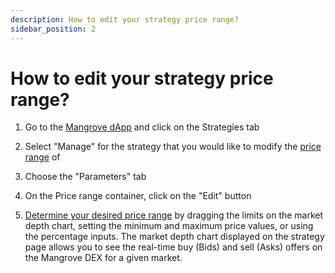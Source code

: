 ```yaml
---
description: How to edit your strategy price range?
sidebar_position: 2
---
```



# How to edit your strategy price range?

1. Go to the [Mangrove dApp](https://app.mangrove.exchange/) and click on the Strategies tab

2. Select "Manage" for the strategy that you would like to modify the [price range](../../../kandel/how-does-kandel-work/step-by-step-visual-explanation.md#price-distribution) of

3. Choose the "Parameters" tab

4. On the Price range container, click on the "Edit" button

5. [Determine your desired price range](../../../kandel/how-does-kandel-work/parameters.md) by dragging the limits on the market depth chart, setting the minimum and maximum price values, or using the percentage inputs. The market depth chart displayed on the strategy page allows you to see the real-time buy (Bids) and sell (Asks) offers on the Mangrove DEX for a given market.